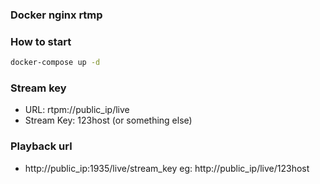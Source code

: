 ### Docker nginx rtmp

### How to start

```bash
docker-compose up -d
```

### Stream key 
+ URL: rtpm://public_ip/live
+ Stream Key: 123host (or something else)

### Playback url
+ http://public_ip:1935/live/stream_key
eg: http://public_ip/live/123host
